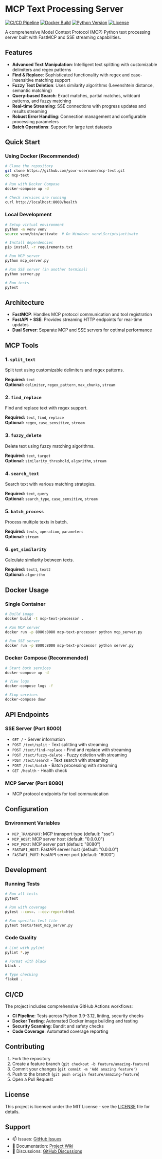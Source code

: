 # MCP Text Processing Server

[![CI/CD Pipeline](https://github.com/your-username/mcp-text/actions/workflows/ci.yml/badge.svg)](https://github.com/your-username/mcp-text/actions/workflows/ci.yml)
[![Docker Build](https://img.shields.io/docker/build/your-username/mcp-text-processor)](https://hub.docker.com/r/your-username/mcp-text-processor)
[![Python Version](https://img.shields.io/badge/python-3.9%2B-blue)](https://python.org)
[![License](https://img.shields.io/badge/license-MIT-green)](LICENSE)

A comprehensive Model Context Protocol (MCP) Python text processing server built with FastMCP and SSE streaming capabilities.

## Features

- **Advanced Text Manipulation**: Intelligent text splitting with customizable delimiters and regex patterns
- **Find & Replace**: Sophisticated functionality with regex and case-insensitive matching support
- **Fuzzy Text Deletion**: Uses similarity algorithms (Levenshtein distance, semantic matching)
- **Query-based Search**: Exact matches, partial matches, wildcard patterns, and fuzzy matching
- **Real-time Streaming**: SSE connections with progress updates and results streaming
- **Robust Error Handling**: Connection management and configurable processing parameters
- **Batch Operations**: Support for large text datasets

## Quick Start

### Using Docker (Recommended)

```bash
# Clone the repository
git clone https://github.com/your-username/mcp-text.git
cd mcp-text

# Run with Docker Compose
docker-compose up -d

# Check services are running
curl http://localhost:8000/health
```

### Local Development

```bash
# Setup virtual environment
python -m venv venv
source venv/bin/activate  # On Windows: venv\Scripts\activate

# Install dependencies
pip install -r requirements.txt

# Run MCP server
python mcp_server.py

# Run SSE server (in another terminal)
python server.py

# Run tests
pytest
```

## Architecture

- **FastMCP**: Handles MCP protocol communication and tool registration
- **FastAPI + SSE**: Provides streaming HTTP endpoints for real-time updates
- **Dual Server**: Separate MCP and SSE servers for optimal performance

## MCP Tools

### 1. `split_text`
Split text using customizable delimiters and regex patterns.

**Required:** `text`  
**Optional:** `delimiter`, `regex_pattern`, `max_chunks`, `stream`

### 2. `find_replace`
Find and replace text with regex support.

**Required:** `text`, `find`, `replace`  
**Optional:** `regex`, `case_sensitive`, `stream`

### 3. `fuzzy_delete`
Delete text using fuzzy matching algorithms.

**Required:** `text`, `target`  
**Optional:** `similarity_threshold`, `algorithm`, `stream`

### 4. `search_text`
Search text with various matching strategies.

**Required:** `text`, `query`  
**Optional:** `search_type`, `case_sensitive`, `stream`

### 5. `batch_process`
Process multiple texts in batch.

**Required:** `texts`, `operation`, `parameters`  
**Optional:** `stream`

### 6. `get_similarity`
Calculate similarity between texts.

**Required:** `text1`, `text2`  
**Optional:** `algorithm`

## Docker Usage

### Single Container
```bash
# Build image
docker build -t mcp-text-processor .

# Run MCP server
docker run -p 8080:8080 mcp-text-processor python mcp_server.py

# Run SSE server
docker run -p 8000:8000 mcp-text-processor python server.py
```

### Docker Compose (Recommended)
```bash
# Start both services
docker-compose up -d

# View logs
docker-compose logs -f

# Stop services
docker-compose down
```

## API Endpoints

### SSE Server (Port 8000)
- `GET /` - Server information
- `POST /text/split` - Text splitting with streaming
- `POST /text/find-replace` - Find and replace with streaming
- `POST /text/fuzzy-delete` - Fuzzy deletion with streaming
- `POST /text/search` - Text search with streaming
- `POST /text/batch` - Batch processing with streaming
- `GET /health` - Health check

### MCP Server (Port 8080)
- MCP protocol endpoints for tool communication

## Configuration

### Environment Variables
- `MCP_TRANSPORT`: MCP transport type (default: "sse")
- `MCP_HOST`: MCP server host (default: "0.0.0.0")
- `MCP_PORT`: MCP server port (default: "8080")
- `FASTAPI_HOST`: FastAPI server host (default: "0.0.0.0")
- `FASTAPI_PORT`: FastAPI server port (default: "8000")

## Development

### Running Tests
```bash
# Run all tests
pytest

# Run with coverage
pytest --cov=. --cov-report=html

# Run specific test file
pytest tests/test_mcp_server.py
```

### Code Quality
```bash
# Lint with pylint
pylint *.py

# Format with black
black .

# Type checking
flake8 .
```

## CI/CD

The project includes comprehensive GitHub Actions workflows:

- **CI Pipeline**: Tests across Python 3.9-3.12, linting, security checks
- **Docker Testing**: Automated Docker image building and testing
- **Security Scanning**: Bandit and safety checks
- **Code Coverage**: Automated coverage reporting

## Contributing

1. Fork the repository
2. Create a feature branch (`git checkout -b feature/amazing-feature`)
3. Commit your changes (`git commit -m 'Add amazing feature'`)
4. Push to the branch (`git push origin feature/amazing-feature`)
5. Open a Pull Request

## License

This project is licensed under the MIT License - see the [LICENSE](LICENSE) file for details.

## Support

- 📫 Issues: [GitHub Issues](https://github.com/your-username/mcp-text/issues)
- 📖 Documentation: [Project Wiki](https://github.com/your-username/mcp-text/wiki)
- 💬 Discussions: [GitHub Discussions](https://github.com/your-username/mcp-text/discussions)